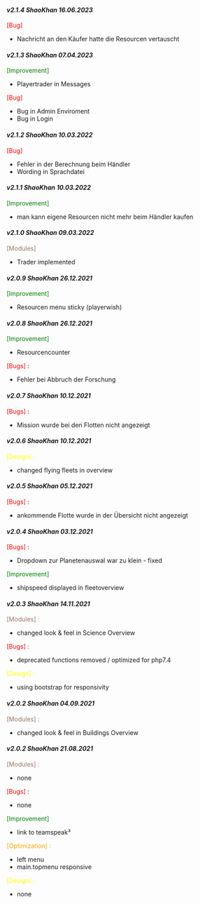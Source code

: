 #### _v2.1.4 ShaoKhan 16.06.2023_
<span style="color: red;">[Bug]</span>
- Nachricht an den Käufer hatte die Resourcen vertauscht

#### _v2.1.3 ShaoKhan 07.04.2023_
<span style="color: green;">[Improvement]</span>
- Playertrader in Messages

<span style="color: red;">[Bug]</span>
- Bug in Admin Enviroment
- Bug in Login

#### _v2.1.2 ShaoKhan 10.03.2022_
<span style="color: red;">[Bug]</span>
- Fehler in der Berechnung beim Händler
- Wording in Sprachdatei

#### _v2.1.1 ShaoKhan 10.03.2022_
<span style="color: green;">[Improvement]</span>
- man kann eigene Resourcen nicht mehr beim Händler kaufen

#### _v2.1.0 ShaoKhan 09.03.2022_
<span style="color: #997766;">[Modules]</span>
- Trader implemented

#### _v2.0.9 ShaoKhan 26.12.2021_
<span style="color: green;">[Improvement]</span>
- Resourcen menu sticky (playerwish)

#### _v2.0.8 ShaoKhan 26.12.2021_
<span style="color: green;">[Improvement]</span>
- Resourcencounter

<span style="color:red">[Bugs]</span> :
- Fehler bei Abbruch der Forschung 

#### _v2.0.7 ShaoKhan 10.12.2021_
<span style="color:red">[Bugs]</span> :
- Mission wurde bei den Flotten nicht angezeigt

#### _v2.0.6 ShaoKhan 10.12.2021_
<span style="color: yellow;">[Design] :</span>
- changed flying fleets in overview 

#### _v2.0.5 ShaoKhan 05.12.2021_
<span style="color:red">[Bugs]</span> :
- ankommende Flotte wurde in der Übersicht nicht angezeigt 

#### _v2.0.4 ShaoKhan 03.12.2021_
<span style="color:red">[Bugs]</span> :
- Dropdown zur Planetenauswal war zu klein - fixed

<span style="color: green;">[Improvement]</span>
- shipspeed displayed in fleetoverview

#### _v2.0.3 ShaoKhan 14.11.2021_
<span style="color: #997766;">[Modules] :</span>
- changed look & feel in Science Overview

<span style="color:red">[Bugs] :</span>
- deprecated functions removed / optimized for php7.4

<span style="color: yellow;">[Design] :</span>
- using bootstrap for responsivity

#### _v2.0.2	ShaoKhan 04.09.2021_
<span style="color: #997766;">[Modules] :</span>
- changed look & feel in Buildings Overview

#### _v2.0.2	ShaoKhan 21.08.2021_
<span style="color: #997766;">[Modules] :</span>
- none

<span style="color:red">[Bugs]</span> :
- none

<span style="color: green;">[Improvement]</span>
- link to teamspeak³

<span style="color: orange;">[Optimization] :</span>
- left menu 
- main.topmenu responsive

<span style="color: yellow;">[Design] :</span>
- none